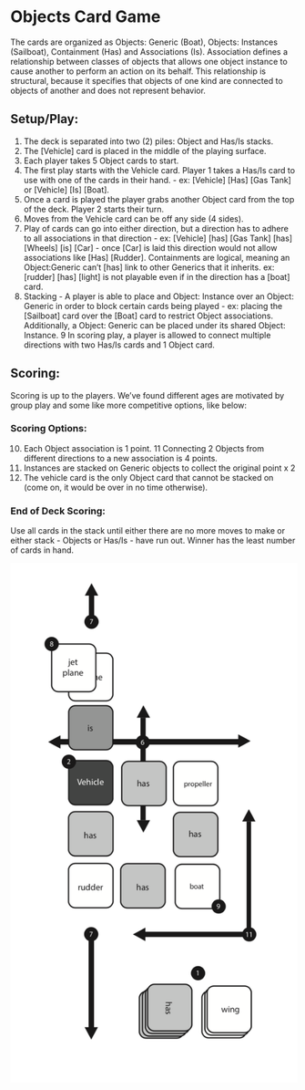 # Objects Card Game

The cards are organized as Objects: Generic (Boat), Objects: Instances (Sailboat), Containment (Has) and Associations (Is).
Association defines a relationship between classes of objects that allows one object instance to cause another to perform an action on its behalf. This relationship is structural, because it specifies that objects of one kind are connected to objects of another and does not represent behavior.

## Setup/Play:
1. The deck is separated into two (2) piles: Object and Has/Is stacks.
2. The [Vehicle] card is placed in the middle of the playing surface.
3. Each player takes 5 Object cards to start.
4. The first play starts with the Vehicle card. Player 1 takes a Has/Is card to use with one of the cards in their hand. - ex: [Vehicle] [Has] [Gas Tank] or [Vehicle] [Is] [Boat].
5. Once a card is played the player grabs another Object card from the top of the deck. Player 2 starts their turn.
6. Moves from the Vehicle card can be off any side (4 sides).
7. Play of cards can go into either direction, but a direction has to adhere to all associations in that direction - ex: [Vehicle] [has] [Gas Tank] [has] [Wheels] [is] [Car] - once [Car] is laid this direction would not allow associations like [Has] [Rudder]. Containments are logical, meaning an Object:Generic can’t [has] link to other Generics that it inherits. ex: [rudder] [has] [light] is not playable even if in the direction has a [boat] card.
8. Stacking - A player is able to place and Object: Instance over an Object: Generic in order to block certain cards being played - ex: placing the [Sailboat] card over the [Boat] card to restrict Object associations. Additionally, a Object: Generic can be placed under its shared Object: Instance.
9 In scoring play, a player is allowed to connect multiple directions with two Has/Is cards and 1 Object card.

## Scoring:
Scoring is up to the players. We’ve found different ages are motivated by group play and some like more competitive options, like below:

### Scoring Options:
10. Each Object association is 1 point.
11 Connecting 2 Objects from different directions to a new association is 4 points.
12. Instances are stacked on Generic objects to collect the original point x 2
13. The vehicle card is the only Object card that cannot be stacked on (come on, it would be over in no time otherwise).

### End of Deck Scoring:
Use all cards in the stack until either there are no more moves to make or either stack - Objects or Has/Is - have run out. Winner has the least number of cards in hand.


![Instructional Pic](./gameplayGraphic.png)

